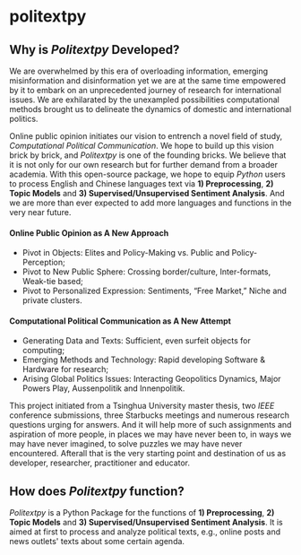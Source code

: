 # politextpy

## Why is *Politextpy* Developed?

We are overwhelmed by this era of overloading information, emerging misinformation and disinformation yet we are at the same time empowered by it to embark on an unprecedented journey of research for international issues. We are exhilarated by the unexampled possibilities computational methods brought us to delineate the dynamics of domestic and international politics. 

Online public opinion initiates our vision to entrench a novel field of study, *Computational Political Communication*. We hope to build up this vision brick by brick, and *Politextpy* is one of the founding bricks. We believe that it is not only for our own research but for further demand from a broader academia. With this open-source package, we hope to equip *Python* users to process English and Chinese languages text via **1) Preprocessing**, **2) Topic Models** and **3) Supervised/Unsupervised Sentiment Analysis**. And we are more than ever expected to add more languages and functions in the very near future.

#### Online Public Opinion as A New Approach

+ Pivot in Objects: Elites and Policy-Making vs. Public and Policy-Perception; 
+ Pivot to New Public Sphere: Crossing border/culture, Inter-formats, Weak-tie based;
+ Pivot to Personalized Expression: Sentiments, “Free Market,” Niche and private clusters.

#### Computational Political Communication as A New Attempt

+ Generating Data and Texts: Sufficient, even surfeit objects for computing;
+ Emerging Methods and Technology: Rapid developing Software & Hardware for research;
+ Arising Global Politics Issues: Interacting Geopolitics Dynamics, Major Powers Play, Aussenpolitik and Innenpolitik.


This project initiated from a Tsinghua University master thesis, two *IEEE* conference submissions, three Starbucks meetings and numerous research questions urging for answers. And it will help more of such assignments and aspiration of more people, in places we may have never been to, in ways we may have never imagined, to solve puzzles we may have never encountered. Afterall that is the very starting point and destination of us as developer, researcher, practitioner and educator.

## How does *Politextpy* function?

*Politextpy* is a Python Package for the functions of **1) Preprocessing**, **2) Topic Models** and **3) Supervised/Unsupervised Sentiment Analysis**. It is aimed at first to process and analyze political texts, e.g., online posts and news outlets' texts about some certain agenda.


